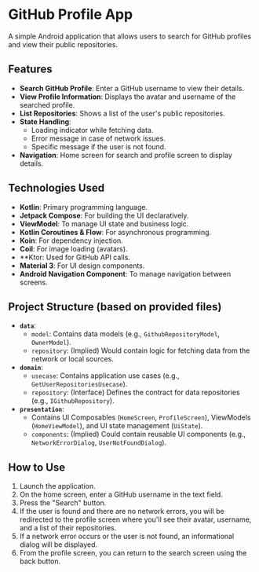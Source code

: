 # GitHub Profile App

A simple Android application that allows users to search for GitHub profiles and view their public repositories.

## Features

*   **Search GitHub Profile**: Enter a GitHub username to view their details.
*   **View Profile Information**: Displays the avatar and username of the searched profile.
*   **List Repositories**: Shows a list of the user's public repositories.
*   **State Handling**:
    *   Loading indicator while fetching data.
    *   Error message in case of network issues.
    *   Specific message if the user is not found.
*   **Navigation**: Home screen for search and profile screen to display details.

## Technologies Used

*   **Kotlin**: Primary programming language.
*   **Jetpack Compose**: For building the UI declaratively.
*   **ViewModel**: To manage UI state and business logic.
*   **Kotlin Coroutines & Flow**: For asynchronous programming.
*   **Koin**: For dependency injection.
*   **Coil**: For image loading (avatars).
*   **Ktor: Used for GitHub API calls.
*   **Material 3**: For UI design components.
*   **Android Navigation Component**: To manage navigation between screens.

## Project Structure (based on provided files)

*   **`data`**:
    *   `model`: Contains data models (e.g., `GithubRepositoryModel`, `OwnerModel`).
    *   `repository`: (Implied) Would contain logic for fetching data from the network or local sources.
*   **`domain`**:
    *   `usecase`: Contains application use cases (e.g., `GetUserRepositoriesUsecase`).
    *   `repository`: (Interface) Defines the contract for data repositories (e.g., `IGithubRepository`).
*   **`presentation`**:
    *   Contains UI Composables (`HomeScreen`, `ProfileScreen`), ViewModels (`HomeViewModel`), and UI state management (`UiState`).
    *   `components`: (Implied) Could contain reusable UI components (e.g., `NetworkErrorDialog`, `UserNotFoundDialog`).

## How to Use

1.  Launch the application.
2.  On the home screen, enter a GitHub username in the text field.
3.  Press the "Search" button.
4.  If the user is found and there are no network errors, you will be redirected to the profile screen where you'll see their avatar, username, and a list of their repositories.
5.  If a network error occurs or the user is not found, an informational dialog will be displayed.
6.  From the profile screen, you can return to the search screen using the back button.
